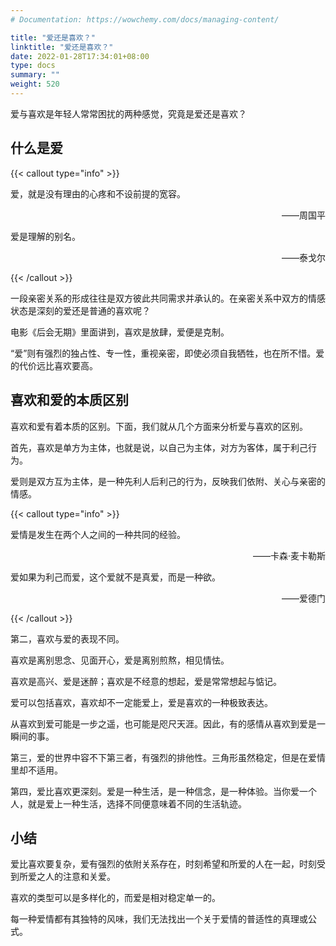 ```yaml
---
# Documentation: https://wowchemy.com/docs/managing-content/

title: "爱还是喜欢？"
linktitle: "爱还是喜欢？"
date: 2022-01-28T17:34:01+08:00
type: docs
summary: ""
weight: 520
---
```


<!--more-->

爱与喜欢是年轻人常常困扰的两种感觉，究竟是爱还是喜欢？

## 什么是爱

{{< callout type="info" >}}

爱，就是没有理由的心疼和不设前提的宽容。

<p align="right">——周国平</p>

爱是理解的别名。

<p align="right">——泰戈尔</p>

{{< /callout >}}

一段亲密关系的形成往往是双方彼此共同需求并承认的。在亲密关系中双方的情感状态是深刻的爱还是普通的喜欢呢？

电影《后会无期》里面讲到，喜欢是放肆，爱便是克制。

“爱”则有强烈的独占性、专一性，重视亲密，即使必须自我牺牲，也在所不惜。爱的代价远比喜欢要高。

## 喜欢和爱的本质区别

喜欢和爱有着本质的区别。下面，我们就从几个方面来分析爱与喜欢的区别。

首先，喜欢是单方为主体，也就是说，以自己为主体，对方为客体，属于利己行为。

爱则是双方互为主体，是一种先利人后利己的行为，反映我们依附、关心与亲密的情感。

{{< callout type="info" >}}

爱情是发生在两个人之间的一种共同的经验。

<p align="right">——卡森·麦卡勒斯</p>

爱如果为利己而爱，这个爱就不是真爱，而是一种欲。

<p align="right">——爱德门</p>

{{< /callout >}}

第二，喜欢与爱的表现不同。

喜欢是离别思念、见面开心，爱是离别煎熬，相见情怯。

喜欢是高兴、爱是迷醉；喜欢是不经意的想起，爱是常常想起与惦记。

爱可以包括喜欢，喜欢却不一定能爱上，爱是喜欢的一种极致表达。

从喜欢到爱可能是一步之遥，也可能是咫尺天涯。因此，有的感情从喜欢到爱是一瞬间的事。

第三，爱的世界中容不下第三者，有强烈的排他性。三角形虽然稳定，但是在爱情里却不适用。

第四，爱比喜欢更深刻。爱是一种生活，是一种信念，是一种体验。当你爱一个人，就是爱上一种生活，选择不同便意味着不同的生活轨迹。

## 小结

爱比喜欢要复杂，爱有强烈的依附关系存在，时刻希望和所爱的人在一起，时刻受到所爱之人的注意和关爱。

喜欢的类型可以是多样化的，而爱是相对稳定单一的。

每一种爱情都有其独特的风味，我们无法找出一个关于爱情的普适性的真理或公式。